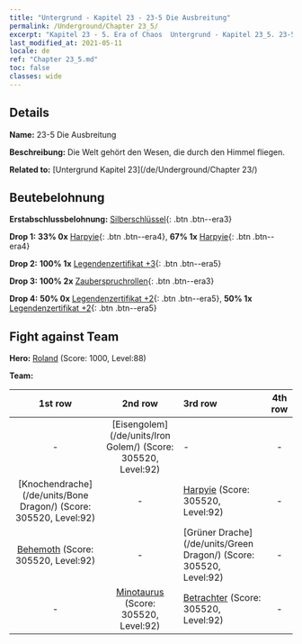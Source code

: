```yaml
---
title: "Untergrund - Kapitel 23 - 23-5 Die Ausbreitung"
permalink: /Underground/Chapter 23_5/
excerpt: "Kapitel 23 - 5. Era of Chaos  Untergrund - Kapitel 23_5. 23-5 Die Ausbreitung"
last_modified_at: 2021-05-11
locale: de
ref: "Chapter 23_5.md"
toc: false
classes: wide
---
```


## Details

 **Name:** 23-5 Die Ausbreitung

 **Beschreibung:** Die Welt gehört den Wesen, die durch den Himmel fliegen.

 **Related to:** [Untergrund Kapitel 23](/de/Underground/Chapter 23/)

## Beutebelohnung

 **Erstabschlussbelohnung:** [Silberschlüssel](/ItemsDE/con_693/){: .btn .btn--era3}

 **Drop 1:** **33% 0x** [Harpyie](/ItemsDE/unt_245/){: .btn .btn--era4}, **67% 1x** [Harpyie](/ItemsDE/unt_245/){: .btn .btn--era4}

 **Drop 2:** **100% 1x** [Legendenzertifikat +3](/ItemsDE/mat_88/){: .btn .btn--era5}

 **Drop 3:** **100% 2x** [Zauberspruchrollen](/ItemsDE/con_694/){: .btn .btn--era3}

 **Drop 4:** **50% 0x** [Legendenzertifikat +2](/ItemsDE/mat_81/){: .btn .btn--era5}, **50% 1x** [Legendenzertifikat +2](/ItemsDE/mat_81/){: .btn .btn--era5}


## Fight against Team
 **Hero:** [Roland](/de/heroes/Roland/) (Score: 1000, Level:88)

 **Team:**


  | 1st row | 2nd row | 3rd row | 4th row |
  |:----:|:----:|:----|:----:|
  | - | [Eisengolem](/de/units/Iron Golem/) (Score: 305520, Level:92)  | - | - |
  | [Knochendrache](/de/units/Bone Dragon/) (Score: 305520, Level:92)  | - | [Harpyie](/de/units/Harpy/) (Score: 305520, Level:92)  | - |
  | [Behemoth](/de/units/Behemoth/) (Score: 305520, Level:92)  | - | [Grüner Drache](/de/units/Green Dragon/) (Score: 305520, Level:92)  | - |
  | - | [Minotaurus](/de/units/Minotaur/) (Score: 305520, Level:92)  | [Betrachter](/de/units/Beholder/) (Score: 305520, Level:92)  | - |


